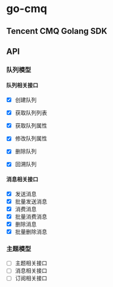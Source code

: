 # go-cmq

## Tencent CMQ Golang SDK

## API

### 队列模型

#### 队列相关接口

- [x] 创建队列

- [x] 获取队列列表

- [x] 获取队列属性

- [x] 修改队列属性

- [x] 删除队列

- [x] 回溯队列

####  消息相关接口

- [x] 发送消息
- [x] 批量发送消息
- [x] 消费消息
- [x] 批量消费消息
- [x] 删除消息
- [x] 批量删除消息

### 主题模型

- [ ] 主题相关接口
- [ ] 消息相关接口
- [ ] 订阅相关接口